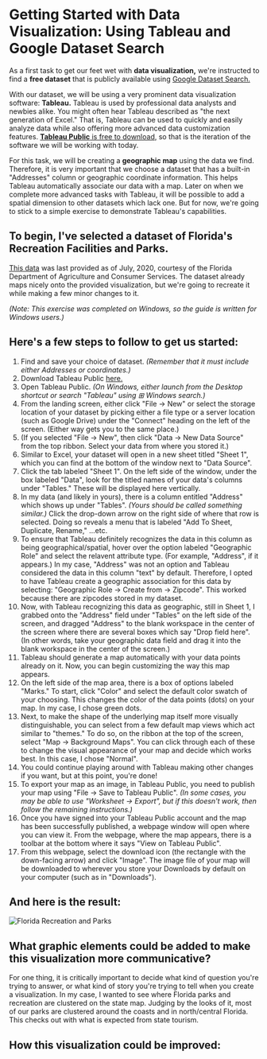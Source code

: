 # Getting Started with Data Visualization: Using Tableau and Google Dataset Search

As a first task to get our feet wet with **data visualization,** we're instructed to find a **free dataset** that is publicly available using [Google Dataset Search.](https://datasetsearch.research.google.com/)

With our dataset, we will be using a very prominent data visualization software: **Tableau.** Tableau is used by professional data analysts and newbies alike. You might often hear Tableau described as "the next generation of Excel." That is, Tableau can be used to quickly and easily analyze data while also offering more advanced data customization features. [**Tableau Public** is free to download,](https://public.tableau.com/app/discover) so that is the iteration of the software we will be working with today.

For this task, we will be creating a **geographic map** using the data we find. Therefore, it is very important that we choose a dataset that has a built-in "Addresses" column or geographic coordinate information. This helps Tableau automatically associate our data with a map. Later on when we complete more advanced tasks with Tableau, it will be possible to add a spatial dimension to other datasets which lack one. But for now, we're going to stick to a simple exercise to demonstrate Tableau's capabilities.

## To begin, I've selected a dataset of Florida's Recreation Facilities and Parks.
[This data](https://hub.arcgis.com/datasets/FDACS::florida-recreation-and-parks/explore?location=-0.000000%2C0.000000%2C0.70) was last provided as of July, 2020, courtesy of the Florida Department of Agriculture and Consumer Services. The dataset already maps nicely onto the provided visualization, but we're going to recreate it while making a few minor changes to it.

*(Note: This exercise was completed on Windows, so the guide is written for Windows users.)*

## Here's a few steps to follow to get us started:
1. Find and save your choice of dataset. *(Remember that it must include either Addresses or coordinates.)*
2. Download Tableau Public [here.](https://public.tableau.com/app/discover)
3. Open Tableau Public. *(On Windows, either launch from the Desktop shortcut or search "Tableau" using ⊞ Windows search.)*
4. From the landing screen, either click "File → New" or select the storage location of your dataset by picking either a file type or a server location (such as Google Drive) under the "Connect" heading on the left of the screen. (Either way gets you to the same place.)
5. (If you selected "File → New", then click "Data → New Data Source" from the top ribbon. Select your data from where you stored it.)
6. Similar to Excel, your dataset will open in a new sheet titled "Sheet 1", which you can find at the bottom of the window next to "Data Source".
7. Click the tab labeled "Sheet 1". On the left side of the window, under the box labeled "Data", look for the titled names of your data's columns under "Tables." These will be displayed here vertically.
8. In my data (and likely in yours), there is a column entitled "Address" which shows up under "Tables". *(Yours should be called something similar.)* Click the drop-down arrow on the right side of where that row is selected. Doing so reveals a menu that is labeled "Add To Sheet, Duplicate, Rename," ...etc.
9. To ensure that Tableau definitely recognizes the data in this column as being geographical/spatial, hover over the option labeled "Geographic Role" and select the relavent attribute type. (For example, "Address", if it appears.) In my case, "Address" was not an option and Tableau considered the data in this column "text" by default. Therefore, I opted to have Tableau create a geographic association for this data by selecting: "Geographic Role → Create from → Zipcode". This worked because there are zipcodes stored in my dataset.
10. Now, with Tableau recognizing this data as geographic, still in Sheet 1, I grabbed onto the "Address" field under "Tables" on the left side of the screen, and dragged "Address" to the blank workspace in the center of the screen where there are several boxes which say "Drop field here". (In other words, take your geographic data field and drag it into the blank workspace in the center of the screen.)
11. Tableau should generate a map automatically with your data points already on it. Now, you can begin customizing the way this map appears.
12. On the left side of the map area, there is a box of options labeled "Marks." To start, click "Color" and select the default color swatch of your choosing. This changes the color of the data points (dots) on your map. In my case, I chose green dots.
13. Next, to make the shape of the underlying map itself more visually distinguishable, you can select from a few default map views which act similar to "themes." To do so, on the ribbon at the top of the screen, select "Map → Background Maps". You can click through each of these to change the visual appearance of your map and decide which works best. In this case, I chose "Normal".
14. You could continue playing around with Tableau making other changes if you want, but at this point, you're done!
15. To export your map as an image, in Tableau Public, you need to publish your map using "File → Save to Tableau Public". *(In some cases, you may be able to use "Worksheet → Export", but if this doesn't work, then follow the remaining instructions.)*
16. Once you have signed into your Tableau Public account and the map has been successfully published, a webpage window will open where you can view it. From the webpage, where the map appears, there is a toolbar at the bottom where it says "View on Tableau Public".
17. From this webpage, select the download icon (the rectangle with the down-facing arrow) and click "Image". The image file of your map will be downloaded to wherever you store your Downloads by default on your computer (such as in "Downloads").

## And here is the result:
![Florida Recreation and Parks](https://github.com/user-attachments/assets/14f2f56a-d5a4-40f5-97bd-7a6f29295f0e)

## What graphic elements could be added to make this visualization more communicative?
For one thing, it is critically important to decide what kind of question you're trying to answer, or what kind of story you're trying to tell when you create a visualization. In my case, I wanted to see where Florida parks and recreation are clustered on the state map. Judging by the looks of it, most of our parks are clustered around the coasts and in north/central Florida. This checks out with what is expected from state tourism.

## How this visualization could be improved:




